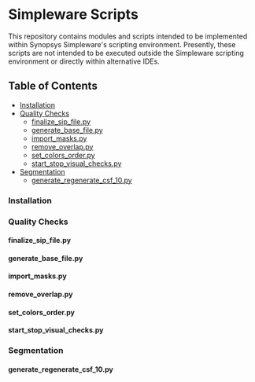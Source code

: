 # Simpleware Scripts
This repository contains modules and scripts intended to be implemented within Synopsys Simpleware's scripting 
environment. Presently, these scripts are not intended to be executed outside the Simpleware scripting environment or 
directly within alternative IDEs. 


## Table of Contents

- [Installation](#installation) 
- [Quality Checks](#quality-checks)
  - [finalize_sip_file.py](#finalize_sip_filepy)
  - [generate_base_file.py](#generate_base_filepy)
  - [import_masks.py](#import_maskspy)
  - [remove_overlap.py](#remove_overlappy)
  - [set_colors_order.py](#set_colors_orderpy)
  - [start_stop_visual_checks.py](#start_stop_visual_checkspy)
- [Segmentation](#segmentation)
  - [generate_regenerate_csf_10.py](#generate_regenerate_csf_10py)



### Installation


### Quality Checks

#### finalize_sip_file.py
#### generate_base_file.py
#### import_masks.py
#### remove_overlap.py
#### set_colors_order.py
#### start_stop_visual_checks.py


### Segmentation

#### generate_regenerate_csf_10.py